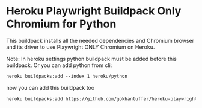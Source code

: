 # Heroku Playwright Buildpack Only Chromium for Python

This buildpack installs all the needed dependencies and Chromium browser and its driver to use Playwright ONLY Chromium on Heroku.

Note: In heroku settings python buildpack must be added before this buildpack. Or you can add python from cli:

```txt
heroku buildpacks:add --index 1 heroku/python
```

now you can add this buildpack too
```txt
heroku buildpacks:add https://github.com/gokhantuffer/heroku-playwright-buildpack-chromium.git -a my-app
```
